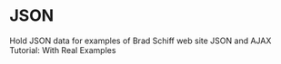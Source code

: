 # JSON
Hold JSON data for examples of Brad Schiff web site JSON and AJAX Tutorial: With Real Examples
